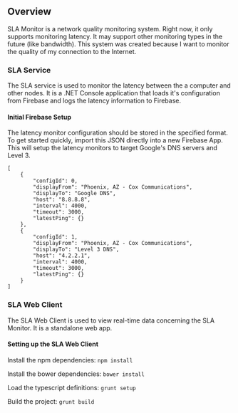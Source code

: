## Overview
SLA Monitor is a network quality monitoring system.
Right now, it only supports monitoring latency.
It may support other monitoring types in the future (like bandwidth).
This system was created because I want to monitor the quality of my connection to the Internet.

### SLA Service
The SLA service is used to monitor the latency between the a computer and other nodes.
It is a .NET Console application that loads it's configuration from Firebase
and logs the latency information to Firebase.

#### Initial Firebase Setup
The latency monitor configuration should be stored in the specified format. To get started quickly,
import this JSON directly into a new Firebase App. This will setup the latency monitors to target
Google's DNS servers and Level 3.

    [
        {
            "configId": 0,
            "displayFrom": "Phoenix, AZ - Cox Communications",
            "displayTo": "Google DNS",
            "host": "8.8.8.8",
            "interval": 4000,
            "timeout": 3000,
            "latestPing": {}
        },
        {
            "configId": 1,
            "displayFrom": "Phoenix, AZ - Cox Communications",
            "displayTo": "Level 3 DNS",
            "host": "4.2.2.1",
            "interval": 4000,
            "timeout": 3000,
            "latestPing": {}
        }
    ]

    
### SLA Web Client
The SLA Web Client is used to view real-time data concerning the SLA Monitor. It is a standalone web app.

#### Setting up the SLA Web Client
Install the npm dependencies:
`npm install`

Install the bower dependencies:
`bower install`

Load the typescript definitions:
`grunt setup`

Build the project:
`grunt build`
